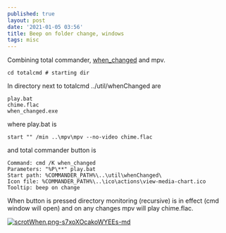 ```yaml
---
published: true
layout: post
date: '2021-01-05 03:56'
title: Beep on folder change, windows
tags: misc 
---
```

Combining total commander, [when_changed](https://github.com/benblamey/when_changed) and mpv.

    cd totalcmd # starting dir

In directory next to totalcmd ../util/whenChanged are

    play.bat
    chime.flac
    when_changed.exe

where play.bat is

    start "" /min ..\mpv\mpv --no-video chime.flac

and total commander button is

    Command: cmd /K when_changed
    Parameters: "%P\**" play.bat
    Start path: %COMMANDER_PATH%\..\util\whenChanged\
    Icon file: %COMMANDER_PATH%\..\ico\actions\view-media-chart.ico
    Tooltip: beep on change

When button is pressed directory monitoring (recursive) is in effect (cmd window will open) and on any changes mpv will play chime.flac.

[![scrotWhen.png-s7xoXOcakoWYEEs-md](https://images.weserv.nl/?url=https://i.imgur.com/m1aEK9V.png)](https://images.weserv.nl/?url=https://i.imgur.com/m1aEK9V.png)

